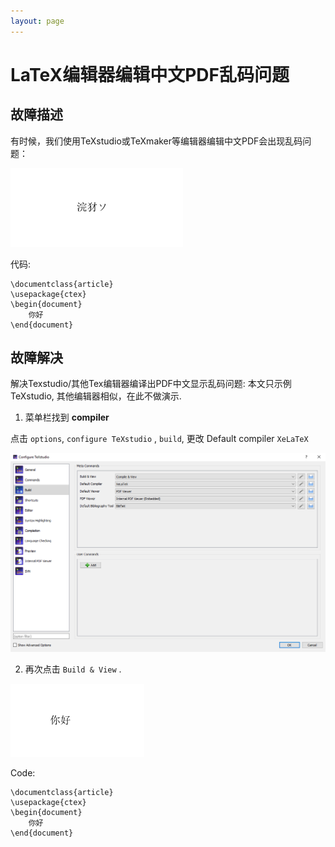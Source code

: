 ```yaml
---
layout: page
---
```

# LaTeX编辑器编辑中文PDF乱码问题

## 故障描述
有时候，我们使用TeXstudio或TeXmaker等编辑器编辑中文PDF会出现乱码问题：

![garbled](garbled.PNG)

代码:

```
\documentclass{article}
\usepackage{ctex}
\begin{document}
	你好
\end{document}
```
## 故障解决
解决Texstudio/其他Tex编辑器编译出PDF中文显示乱码问题:
本文只示例TeXstudio, 其他编辑器相似，在此不做演示.

1. 菜单栏找到 **compiler**

点击 ```options```, ```configure TeXstudio``` , ```build```, 更改 Default compiler ```XeLaTeX``` 

![configure](configure.PNG)

2. 再次点击 ```Build & View``` .

![garbled2](garbled2.PNG)

Code:

```
\documentclass{article}
\usepackage{ctex}
\begin{document}
	你好
\end{document}
```
